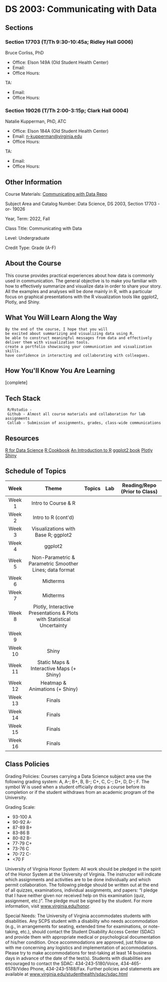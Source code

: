 # DS 2003: Communicating with Data

## Sections

### Section 17703 (T/Th 9:30-10:45a; Ridley Hall G006)
Bruce Corliss, PhD
* Office: Elson 149A (Old Student Health Center)
* Email:
* Office Hours:

TA:
* Email:
* Office Hours:

### Section 19026 (T/Th 2:00-3:15p; Clark Hall G004)
Natalie Kupperman, PhD, ATC
* Office: Elson 184A (Old Student Health Center)
* Email: n-kupperman@virginia.edu
* Office Hours:

TA:
* Email: 
* Office Hours: 

## Other Information

Course Materials: [Communicating with Data Repo](github.com/UVADS)

Subject Area and Catalog Number: Data Science, DS 2003, Section 17703 -or- 19026

Year, Term: 2022, Fall

Class Title: Communicating with Data

Level: Undergraduate

Credit Type: Grade (A-F)

## About the Course

This course provides practical experiences about how data is commonly used in communication. The general objective is to make you familiar with how to effectively summarize and visualize data in order to share your story. All the examples and analyses will be done mainly in R, with a particular focus on graphical presentations with the R visualization tools like ggplot2, Plotly, and Shiny.

## What You Will Learn Along the Way

    By the end of the course, I hope that you will
    be excited about summarizing and visualizing data using R.
    be able to construct meaningful messages from data and effectively deliver them with visualization tools.
    create a portfolio showcasing your communication and visualization skills.
    have confidence in interacting and collaborating with colleagues.

## How You'll Know You Are Learning
[complete]

## Tech Stack
     R/Rstudio -
     Github - Almost all course materials and collaboration for lab assignments
     Collab - Submission of assignments, grades, class-wide communications

## Resources

[R for Data Science](https://r4ds.had.co.nz)
[R Cookbook](http://www.cookbook-r.com)
[An Introduction to R](https://cran.r-project.org/doc/manuals/R-intro.pdf)
[ggplot2 book](https://ggplot2-book.org/index.html)
[Plotly](https://plotly.com/r/)
[Shiny](https://shiny.rstudio.com)

## Schedule of Topics
| Week 	| Theme 	| Topics 	| Lab 	| Reading/Repo (Prior to Class) 	|
|:---:	|:---:	|:---:	|:---:	|:---:	|
| Week 1 	| Intro to Course & R 	| 	| 	|    	|
| Week 2 	|  Intro to R (cont'd) 	|  	| 	|       | 
| Week 3 	| Visualizations with Base R; ggplot2	|  	|  	|  	|
| Week 4 	| ggplot2	|  | |	|
| Week 5 | Non-Parametric & Parametric Smoother Lines; data format| 	||| 
| Week 6	| Midterms| || |
| Week 7 | Midterms	| | | |
| Week 8| Plotly, Interactive Presentations & Plots with Statistical Uncertainty| | | 
| Week 9 | 	|  | 	| |
| Week 10 |Shiny	| 	| 	| 	|
| Week 11 | Static Maps & Interactive Maps (+ Shiny) 	|  	|	| 	|
| Week 12 | Heatmap & Animations (+ Shiny)|	| |   |
| Week 13 |Finals	| 	| 	| |
|  Week 14 | Finals| 	|	| 	|
| Week 15 | Finals |  	|	|  	|
| Week 16 | Finals	| 	| 	| 	|  	

## Class Policies

Grading Policies: Courses carrying a Data Science subject area use the following grading system: A, A-; B+, B, B-; C+, C, C-; D+, D, D-; F.  The symbol W is used when a student officially drops a course before its completion or if the student withdraws from an academic program of the University.

Grading Scale: 

 - 93-100 A
 - 90-92 A- 
 - 87-89 B+
 - 83-86 B 
 - 80-82 B- 
 - 77-79 C+ 
 - 73-76 C 
 - 70-72 C- 
 - <70 F

University of Virginia Honor System: All work should be pledged in the spirit of the Honor System at the University of Virginia. The instructor will indicate which assignments and activities are to be done individually and which permit collaboration. The following pledge should be written out at the end of all quizzes, examinations, individual assignments, and papers:  “I pledge that I have neither given nor received help on this examination (quiz, assignment, etc.)”.  The pledge must be signed by the student. For more information, visit www.virginia.edu/honor.


Special Needs:  The University of Virginia accommodates students with disabilities. Any SCPS student with a disability who needs accommodation (e.g., in arrangements for seating, extended time for examinations, or note-taking, etc.), should contact the Student Disability Access Center (SDAC) and provide them with appropriate medical or psychological documentation of his/her condition. Once accommodations are approved, just follow up with me concerning any logistics and implementation of accommodations.  Please try to make accommodations for test-taking at least 14 business days in advance of the date of the test(s). Students with disabilities are encouraged to contact the SDAC: 434-243-5180/Voice, 434-465-6579/Video Phone, 434-243-5188/Fax. Further policies and statements are available at www.virginia.edu/studenthealth/sdac/sdac.html
